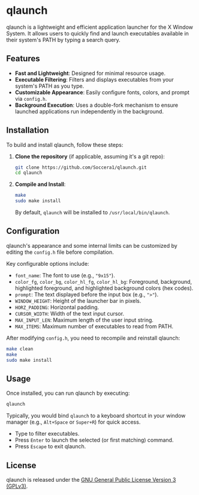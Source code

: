 # qlaunch

qlaunch is a lightweight and efficient application launcher for the X Window System. It allows users to quickly find and launch executables available in their system's PATH by typing a search query.

## Features

*   **Fast and Lightweight**: Designed for minimal resource usage.
*   **Executable Filtering**: Filters and displays executables from your system's PATH as you type.
*   **Customizable Appearance**: Easily configure fonts, colors, and prompt via `config.h`.
*   **Background Execution**: Uses a double-fork mechanism to ensure launched applications run independently in the background.

## Installation

To build and install qlaunch, follow these steps:

1.  **Clone the repository** (if applicable, assuming it's a git repo):
    ```bash
    git clone https://github.com/Soccera1/qlaunch.git
    cd qlaunch
    ```

2.  **Compile and Install**:
    ```bash
    make
    sudo make install
    ```
    By default, `qlaunch` will be installed to `/usr/local/bin/qlaunch`.

## Configuration

qlaunch's appearance and some internal limits can be customized by editing the `config.h` file before compilation.

Key configurable options include:

*   `font_name`: The font to use (e.g., `"9x15"`).
*   `color_fg`, `color_bg`, `color_hl_fg`, `color_hl_bg`: Foreground, background, highlighted foreground, and highlighted background colors (hex codes).
*   `prompt`: The text displayed before the input box (e.g., `">"`).
*   `WINDOW_HEIGHT`: Height of the launcher bar in pixels.
*   `HORZ_PADDING`: Horizontal padding.
*   `CURSOR_WIDTH`: Width of the text input cursor.
*   `MAX_INPUT_LEN`: Maximum length of the user input string.
*   `MAX_ITEMS`: Maximum number of executables to read from PATH.

After modifying `config.h`, you need to recompile and reinstall qlaunch:

```bash
make clean
make
sudo make install
```

## Usage

Once installed, you can run qlaunch by executing:

```bash
qlaunch
```

Typically, you would bind `qlaunch` to a keyboard shortcut in your window manager (e.g., `Alt+Space` or `Super+R`) for quick access.

*   Type to filter executables.
*   Press `Enter` to launch the selected (or first matching) command.
*   Press `Escape` to exit qlaunch.

## License

qlaunch is released under the [GNU General Public License Version 3 (GPLv3)](LICENSE).
